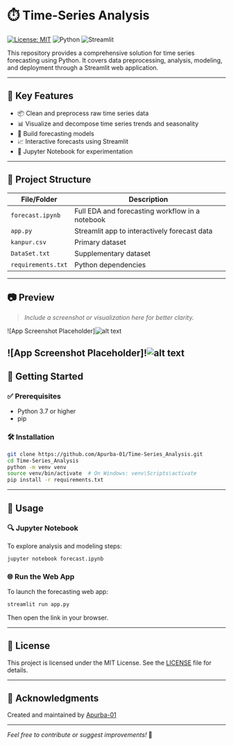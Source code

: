 # ⏱️ Time-Series Analysis

[![License: MIT](https://img.shields.io/badge/License-MIT-green.svg)](LICENSE)
![Python](https://img.shields.io/badge/Python-3.7%2B-blue)
![Streamlit](https://img.shields.io/badge/Streamlit-Enabled-red)

This repository provides a comprehensive solution for time series forecasting using Python. It covers data preprocessing, analysis, modeling, and deployment through a Streamlit web application.

---

## 🧠 Key Features

- 📦 Clean and preprocess raw time series data
- 📊 Visualize and decompose time series trends and seasonality
- 🔮 Build forecasting models
- 📈 Interactive forecasts using Streamlit
- 🧪 Jupyter Notebook for experimentation

---

## 📁 Project Structure

| File/Folder    | Description |
|----------------|-------------|
| `forecast.ipynb` | Full EDA and forecasting workflow in a notebook |
| `app.py`         | Streamlit app to interactively forecast data |
| `kanpur.csv`     | Primary dataset |
| `DataSet.txt`    | Supplementary dataset |
| `requirements.txt` | Python dependencies |

---

## 📷 Preview

> *Include a screenshot or visualization here for better clarity.*

![App Screenshot Placeholder]![alt text](image.png)

![App Screenshot Placeholder]!![alt text](image-1.png)
---

## 🚀 Getting Started

### ✅ Prerequisites

- Python 3.7 or higher
- pip

### 🛠️ Installation

```bash
git clone https://github.com/Apurba-01/Time-Series_Analysis.git
cd Time-Series_Analysis
python -m venv venv
source venv/bin/activate  # On Windows: venv\Scripts\activate
pip install -r requirements.txt
```

---

## 🧪 Usage

### 🔍 Jupyter Notebook

To explore analysis and modeling steps:

```bash
jupyter notebook forecast.ipynb
```

### 🌐 Run the Web App

To launch the forecasting web app:

```bash
streamlit run app.py
```

Then open the link in your browser.

---

## 📄 License

This project is licensed under the MIT License. See the [LICENSE](LICENSE) file for details.

---

## 🙏 Acknowledgments

Created and maintained by [Apurba-01](https://github.com/Apurba-01)

---

*Feel free to contribute or suggest improvements!* 🚀
